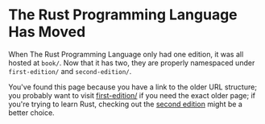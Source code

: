 # The Rust Programming Language Has Moved

When The Rust Programming Language only had one edition, it was all hosted at
`book/`. Now that it has two, they are properly namespaced under `first-edition/` and `second-edition/`.

You've found this page because you have a link to the older URL structure; you
probably want to visit [first-edition/](first-edition/) if you need the exact
older page; if you're trying to learn Rust, checking out the [second
edition](second-edition/) might be a better choice.
